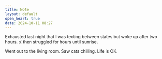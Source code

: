 ```yaml
---
title: Note
layout: default
open_heart: true
date: 2024-10-11 08:27
---
```


Exhausted last night that I was texting between states but  woke up after two hours. :( then struggled for hours until sunrise.

Went out to the living room. Saw cats chilling. Life is OK.

